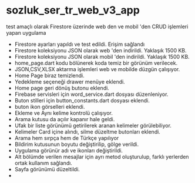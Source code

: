 # sozluk_ser_tr_web_v3_app

test amaçlı olarak Firestore üzerinde web den ve mobil 'den CRUD işlemleri yapan uygulama
- Firestore ayarları yapıldı ve test edildi. Erişim sağlandı
- Firestore koleksiyonu JSON olarak web 'den indirildi. Yaklaşık 1500 KB.
- Firestore koleksiyonu JSON olarak mobil 'den indirildi. Yaklaşık 1500 KB.
- home_page.dart kodu bölünerek koda temiz bir görünüm verilecek.
- JSON,CSV,XLSX aktarma işlemleri web ve mobilde düzgün çalışıyor.
- Home Page biraz temizlendi.
- Yedekleme seçeneği drawer menüye eklendi.
- Home page geri dönüş butonu eklendi.
- Firebase servisleri için word_service.dart dosyası düzenleniyor.
- Buton stilleri için button_constants.dart dosyası eklendi.
- buton ikon görselleri eklendi.
- Ekleme ve Aynı kelime kontrolü çalışıyor.
- Arama kutusu da açılır kapanır hale geldi.
- Ufak bir liste görünümü getirilerek aranan kelimeler görülebiliyor.
- Kelimeler Card içine alındı, silme düzeltme butonları eklendi.
- Arama hem sırpça hem de Türkçe yapılıyor
- Bildirim kutusunun boyutu değiştirilip, gölge verildi.
- Uygulama görünür adı ve ikonları değiştirildi.
- Alt bölümde verilen mesajlar için ayrı metod oluşturulup, farklı yerlerden ortak kullanım sağlandı.
- Sayfa görünümü düzeltildi.
- 